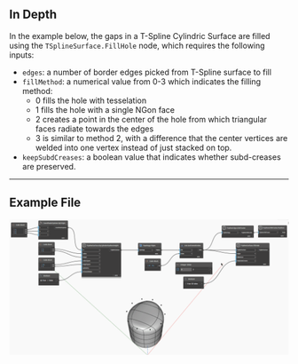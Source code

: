 ## In Depth
In the example below, the gaps in a T-Spline Cylindric Surface are filled using the `TSplineSurface.FillHole` node, which requires the following inputs:
- `edges`: a number of border edges picked from T-Spline surface to fill
- `fillMethod`: a numerical value from 0-3 which indicates the filling method:
    * 0 fills the hole with tesselation
    * 1 fills the hole with a single NGon face
    * 2 creates a point in the center of the hole from which triangular faces radiate towards the edges
    * 3 is similar to method 2, with a difference that the center vertices are welded into one vertex instead of just stacked on top.
- `keepSubdCreases`: a boolean value that indicates whether subd-creases are preserved.
___
## Example File

![TSplineSurface.FillHole](./Autodesk.DesignScript.Geometry.TSpline.TSplineSurface.FillHole_img.gif)